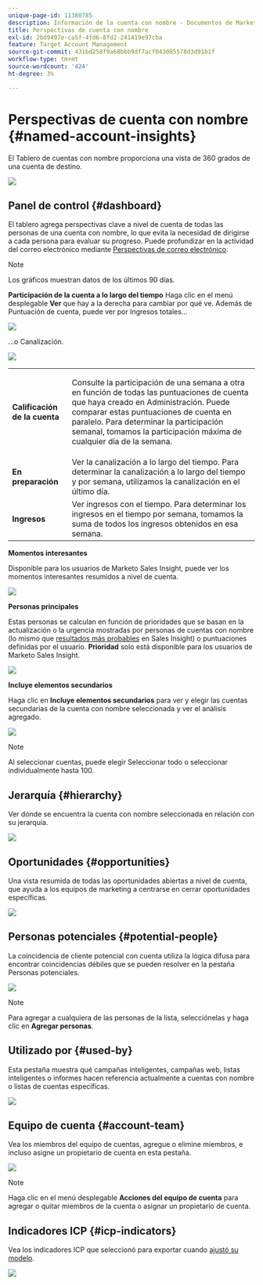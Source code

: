 ```yaml
---
unique-page-id: 11380785
description: Información de la cuenta con nombre - Documentos de Marketo - Documentación del producto
title: Perspectivas de cuenta con nombre
exl-id: 2bd9497e-ca5f-4fd6-8fd2-241419e97cba
feature: Target Account Management
source-git-commit: 431bd258f9a68bbb9df7acf043085578d3d91b1f
workflow-type: tm+mt
source-wordcount: '424'
ht-degree: 3%

---
```


# Perspectivas de cuenta con nombre {#named-account-insights}

El Tablero de cuentas con nombre proporciona una vista de 360 grados de una cuenta de destino.

![](assets/one-1.png)

## Panel de control {#dashboard}

El tablero agrega perspectivas clave a nivel de cuenta de todas las personas de una cuenta con nombre, lo que evita la necesidad de dirigirse a cada persona para evaluar su progreso. Puede profundizar en la actividad del correo electrónico mediante [Perspectivas de correo electrónico](/help/marketo/product-docs/reporting/email-insights/filtering-in-email-insights.md#account-based-marketing).

>[!NOTE]
>
>Los gráficos muestran datos de los últimos 90 días.

**Participación de la cuenta a lo largo del tiempo** Haga clic en el menú desplegable **Ver** que hay a la derecha para cambiar por qué ve. Además de Puntuación de cuenta, puede ver por Ingresos totales...

![](assets/two-new.png)

...o Canalización.

![](assets/three-new.png)

<table> 
 <tbody> 
  <tr> 
   <td><strong>Calificación de la cuenta</strong></td> 
   <td><p>Consulte la participación de una semana a otra en función de todas las puntuaciones de cuenta que haya creado en Administración. Puede comparar estas puntuaciones de cuenta en paralelo. Para determinar la participación semanal, tomamos la participación máxima de cualquier día de la semana.</p></td> 
  </tr> 
  <tr> 
   <td><strong>En preparación</strong></td> 
   <td>Ver la canalización a lo largo del tiempo. Para determinar la canalización a lo largo del tiempo y por semana, utilizamos la canalización en el último día.</td> 
  </tr> 
  <tr> 
   <td><strong>Ingresos</strong></td> 
   <td>Ver ingresos con el tiempo. Para determinar los ingresos en el tiempo por semana, tomamos la suma de todos los ingresos obtenidos en esa semana.</td> 
  </tr> 
 </tbody> 
</table>

**Momentos interesantes**

Disponible para los usuarios de Marketo Sales Insight, puede ver los momentos interesantes resumidos a nivel de cuenta.

![](assets/int-mom.png)

**Personas principales**

Estas personas se calculan en función de prioridades que se basan en la actualización o la urgencia mostradas por personas de cuentas con nombre (lo mismo que [resultados más probables](/help/marketo/product-docs/marketo-sales-insight/msi-for-salesforce/features/stars-and-flames/priority-urgency-relative-score-and-best-bets.md) en Sales Insight) o puntuaciones definidas por el usuario. **Prioridad** solo está disponible para los usuarios de Marketo Sales Insight.

![](assets/top-ten.png)

**Incluye elementos secundarios**

Haga clic en **Incluye elementos secundarios** para ver y elegir las cuentas secundarias de la cuenta con nombre seleccionada y ver el análisis agregado.

![](assets/abm.png)

>[!NOTE]
>
>Al seleccionar cuentas, puede elegir Seleccionar todo o seleccionar individualmente hasta 100.

## Jerarquía {#hierarchy}

Ver dónde se encuentra la cuenta con nombre seleccionada en relación con su jerarquía.

![](assets/hierarchy.png)

## Oportunidades {#opportunities}

Una vista resumida de todas las oportunidades abiertas a nivel de cuenta, que ayuda a los equipos de marketing a centrarse en cerrar oportunidades específicas.

![](assets/four-1.png)

## Personas potenciales {#potential-people}

La coincidencia de cliente potencial con cuenta utiliza la lógica difusa para encontrar coincidencias débiles que se pueden resolver en la pestaña Personas potenciales.

![](assets/five-1.png)

>[!NOTE]
>
>Para agregar a cualquiera de las personas de la lista, selecciónelas y haga clic en **Agregar personas**.

## Utilizado por {#used-by}

Esta pestaña muestra qué campañas inteligentes, campañas web, listas inteligentes o informes hacen referencia actualmente a cuentas con nombre o listas de cuentas específicas.

![](assets/six-1.png)

## Equipo de cuenta {#account-team}

Vea los miembros del equipo de cuentas, agregue o elimine miembros, e incluso asigne un propietario de cuenta en esta pestaña.

![](assets/seven-1.png)

>[!NOTE]
>
>Haga clic en el menú desplegable **Acciones del equipo de cuenta** para agregar o quitar miembros de la cuenta o asignar un propietario de cuenta.

## Indicadores ICP {#icp-indicators}

Vea los indicadores ICP que seleccionó para exportar cuando [ajustó su modelo](/help/marketo/product-docs/target-account-management/account-profiling/account-profiling-ranking-and-tuning.md#model-tuning).

![](assets/eight.png)
